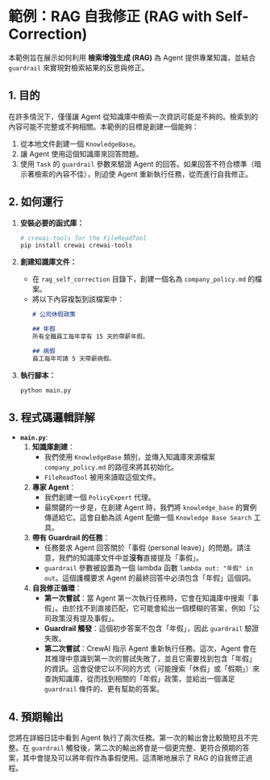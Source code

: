 # 範例：RAG 自我修正 (RAG with Self-Correction)

本範例旨在展示如何利用 **檢索增強生成 (RAG)** 為 Agent 提供專業知識，並結合 `guardrail` 來實現對檢索結果的反思與修正。

## 1. 目的

在許多情況下，僅僅讓 Agent 從知識庫中檢索一次資訊可能是不夠的。檢索到的內容可能不完整或不夠相關。本範例的目標是創建一個能夠：
1.  從本地文件創建一個 `KnowledgeBase`。
2.  讓 Agent 使用這個知識庫來回答問題。
3.  使用 `Task` 的 `guardrail` 參數來驗證 Agent 的回答。如果回答不符合標準（暗示著檢索的內容不佳），則迫使 Agent 重新執行任務，從而進行自我修正。

## 2. 如何運行

1.  **安裝必要的函式庫：**
    ```bash
    # crewai-tools for the FileReadTool
    pip install crewai crewai-tools
    ```

2.  **創建知識庫文件：**
    -   在 `rag_self_correction` 目錄下，創建一個名為 `company_policy.md` 的檔案。
    -   將以下內容複製到該檔案中：
        ```markdown
        # 公司休假政策

        ## 年假
        所有全職員工每年享有 15 天的帶薪年假。

        ## 病假
        員工每年可請 5 天帶薪病假。
        ```

3.  **執行腳本：**
    ```bash
    python main.py
    ```

## 3. 程式碼邏輯詳解

-   **`main.py`**:
    1.  **知識庫創建**：
        -   我們使用 `KnowledgeBase` 類別，並傳入知識庫來源檔案 `company_policy.md` 的路徑來將其初始化。
        -   `FileReadTool` 被用來讀取這個文件。
    2.  **專家 Agent**：
        -   我們創建一個 `PolicyExpert` 代理。
        -   最關鍵的一步是，在創建 Agent 時，我們將 `knowledge_base` 的實例傳遞給它。這會自動為該 Agent 配備一個 `Knowledge Base Search` 工具。
    3.  **帶有 Guardrail 的任務**：
        -   任務要求 Agent 回答關於「事假 (personal leave)」的問題。請注意，我們的知識庫文件中並**沒有**直接提及「事假」。
        -   `guardrail` 參數被設置為一個 lambda 函數 `lambda out: "年假" in out`。這個護欄要求 Agent 的最終回答中必須包含「年假」這個詞。
    4.  **自我修正循環**：
        -   **第一次嘗試**：當 Agent 第一次執行任務時，它會在知識庫中搜索「事假」。由於找不到直接匹配，它可能會給出一個模糊的答案，例如「公司政策沒有提及事假」。
        -   **Guardrail 觸發**：這個初步答案不包含「年假」，因此 `guardrail` 驗證失敗。
        -   **第二次嘗試**：CrewAI 指示 Agent 重新執行任務。這次，Agent 會在其推理中意識到第一次的嘗試失敗了，並且它需要找到包含「年假」的資訊。這會促使它以不同的方式（可能搜索「休假」或「假期」）來查詢知識庫，從而找到相關的「年假」政策，並給出一個滿足 `guardrail` 條件的、更有幫助的答案。

## 4. 預期輸出

您將在詳細日誌中看到 Agent 執行了兩次任務。第一次的輸出會比較簡短且不完整。在 `guardrail` 觸發後，第二次的輸出將會是一個更完整、更符合預期的答案，其中會提及可以將年假作為事假使用。這清晰地展示了 RAG 的自我修正過程。



